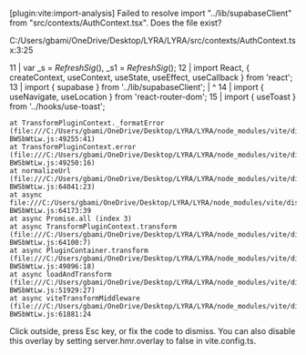 [plugin:vite:import-analysis] Failed to resolve import "../lib/supabaseClient" from "src/contexts/AuthContext.tsx". Does the file exist?

C:/Users/gbami/OneDrive/Desktop/LYRA/LYRA/src/contexts/AuthContext.tsx:3:25

11 |  var _s = $RefreshSig$(), _s1 = $RefreshSig$();
12 |  import React, { createContext, useContext, useState, useEffect, useCallback } from 'react';
13 |  import { supabase } from '../lib/supabaseClient';
   |                            ^
14 |  import { useNavigate, useLocation } from 'react-router-dom';
15 |  import { useToast } from '../hooks/use-toast';

    at TransformPluginContext._formatError (file:///C:/Users/gbami/OneDrive/Desktop/LYRA/LYRA/node_modules/vite/dist/node/chunks/dep-BWSbWtLw.js:49255:41)
    at TransformPluginContext.error (file:///C:/Users/gbami/OneDrive/Desktop/LYRA/LYRA/node_modules/vite/dist/node/chunks/dep-BWSbWtLw.js:49250:16)
    at normalizeUrl (file:///C:/Users/gbami/OneDrive/Desktop/LYRA/LYRA/node_modules/vite/dist/node/chunks/dep-BWSbWtLw.js:64041:23)
    at async file:///C:/Users/gbami/OneDrive/Desktop/LYRA/LYRA/node_modules/vite/dist/node/chunks/dep-BWSbWtLw.js:64173:39
    at async Promise.all (index 3)
    at async TransformPluginContext.transform (file:///C:/Users/gbami/OneDrive/Desktop/LYRA/LYRA/node_modules/vite/dist/node/chunks/dep-BWSbWtLw.js:64100:7)
    at async PluginContainer.transform (file:///C:/Users/gbami/OneDrive/Desktop/LYRA/LYRA/node_modules/vite/dist/node/chunks/dep-BWSbWtLw.js:49096:18)
    at async loadAndTransform (file:///C:/Users/gbami/OneDrive/Desktop/LYRA/LYRA/node_modules/vite/dist/node/chunks/dep-BWSbWtLw.js:51929:27)
    at async viteTransformMiddleware (file:///C:/Users/gbami/OneDrive/Desktop/LYRA/LYRA/node_modules/vite/dist/node/chunks/dep-BWSbWtLw.js:61881:24

Click outside, press Esc key, or fix the code to dismiss.
You can also disable this overlay by setting server.hmr.overlay to false in vite.config.ts.